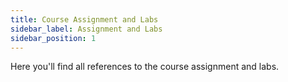 ```yaml
---
title: Course Assignment and Labs
sidebar_label: Assignment and Labs 
sidebar_position: 1
---
```

Here you'll find all references to the course assignment and labs.